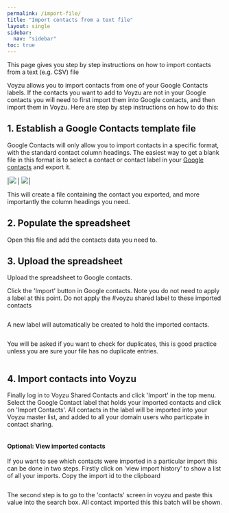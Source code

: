 ```yaml
---
permalink: /import-file/
title: "Import contacts from a text file"
layout: single
sidebar:
  nav: "sidebar"
toc: true
---
```

This page gives you step by step instructions on how to import contacts from a text (e.g. CSV) file

Voyzu allows you to import contacts from one of your Google Contacts labels.  If the contacts you want to add to Voyzu
are not in your Google contacts you will need to first import them into Google contacts, and then import them in Voyzu.  Here are step
by step instructions on how to do this:

## 1.  Establish a Google Contacts template file

Google Contacts will only allow you to import contacts in a specific format, with the
standard contact column headings.
The easiest way to get a blank file in this format is to select a contact or contact
label in your [Google contacts](https://contacts.google.com) and export it.

|![](https://voyzu.com/img/import_csv_label_export.png)  |  ![](https://voyzu.com/img/import_csv_export.png)|

This will create a file containing the contact you exported, and more importantly the
column headings you need.

## 2.  Populate the spreadsheet
Open this file and add the contacts data you need to.

## 3.  Upload the spreadsheet

Upload the spreadsheet to Google contacts.

Click the 'Import' button in Google contacts.  Note you do not need to apply a label at this point.  Do not
apply the #voyzu shared label to these imported contacts
<figure class="shadow rounded mb-5">

  <img class="img-responsive rounded" src="https://voyzu.com/img/import_csv_no_label.png" alt="" />

</figure>
A new label will automatically be created
to hold the imported contacts.

<figure class="shadow rounded mb-5">

  <img class="img-responsive rounded" src="https://voyzu.com/img/import_csv_new_label.png" alt="" />

</figure>
You will be asked if you want to check for duplicates, this is good practice unless
you are sure your file has no duplicate entries.
<figure class="shadow rounded mb-5">
  <img class="img-responsive rounded" src="https://voyzu.com/img/import_csv_dups.PNG" alt="" />
</figure>
</p>

## 4. Import contacts into Voyzu</h4>
<p>Finally log in to Voyzu Shared Contacts and click 'Import' in the top menu.  Select the Google Contact label
 that holds your imported contacts and click on 'Import Contacts'.  All contacts in the label will be imported into
 your Voyzu master list, and added to all your domain users who particpate in contact sharing.
<figure class="shadow rounded mb-5">
  <img class="img-responsive rounded" src="https://voyzu.com/img/import_csv_voyzu1.png" alt="" />
</figure>


<h4>Optional: View imported contacts</h4>
<p>If you want to see which contacts were imported in a particular import this can be done in two steps.  Firstly click on
 'view import history' to show a list of all your imports.  Copy the import id to the clipboard
<figure class="shadow rounded mb-5">

  <img class="img-responsive rounded" src="https://voyzu.com/img/import_csv_importid.PNG" alt="" />

</figure>
The second step is to go to the 'contacts' screen in voyzu and paste this value into the search box.  All contact imported this this batch will be shown.
</p>
